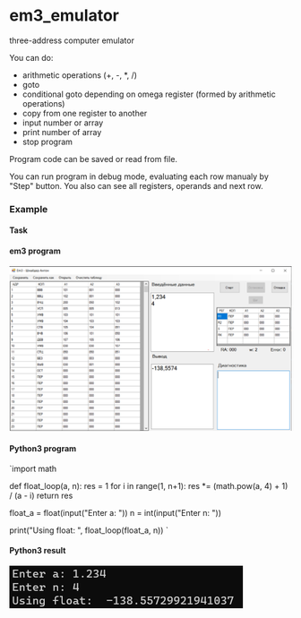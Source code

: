 # em3_emulator
three-address computer emulator

You can do:
* arithmetic operations (+, -, \*, /)
* goto
* conditional goto depending on omega register (formed by arithmetic operations)
* copy from one register to another
* input number or array
* print number of array
* stop program

Program code can be saved or read from file.

You can run program in debug mode, evaluating each row manualy by "Step" button.
You also can see all registers, operands and next row.
  
### Example

#### Task


#### em3 program
![main screen](img/em3_example.png)

#### Python3 program
`import math 

def float_loop(a, n):
    res = 1
    for i in range(1, n+1):
        res *= (math.pow(a, 4) + 1) / (a - i)
    return res

float_a = float(input("Enter a: "))
n = int(input("Enter n: "))

print("Using float: ", float_loop(float_a, n))
`

#### Python3 result
![python3 resuls](img/py_res_test.png)

